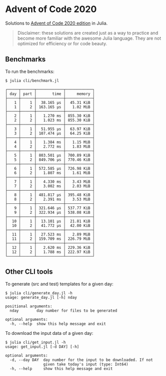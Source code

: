 # Advent of Code 2020

Solutions to [Advent of Code 2020 edition](https://adventofcode.com/2020) in Julia.

> Disclaimer: these solutions are created just as a way to practice and become more familiar
with the awesome Julia language. They are not optimized for efficiency or for code beauty.

## Benchmarks

To run the benchmarks:

    $ julia cli/benchmark.jl

```
┌─────┬──────┬────────────┬────────────┐
│ day │ part │       time │     memory │
├─────┼──────┼────────────┼────────────┤
│   1 │    1 │  38.165 μs │  45.31 KiB │
│   1 │    2 │ 163.165 μs │   1.02 MiB │
├─────┼──────┼────────────┼────────────┤
│   2 │    1 │   1.270 ms │ 855.30 KiB │
│   2 │    2 │   1.023 ms │ 855.30 KiB │
├─────┼──────┼────────────┼────────────┤
│   3 │    1 │  51.955 μs │  63.97 KiB │
│   3 │    2 │ 107.474 μs │  64.25 KiB │
├─────┼──────┼────────────┼────────────┤
│   4 │    1 │   1.384 ms │   1.15 MiB │
│   4 │    2 │   2.772 ms │   1.83 MiB │
├─────┼──────┼────────────┼────────────┤
│   5 │    1 │ 803.501 μs │ 700.89 KiB │
│   5 │    2 │ 849.706 μs │ 770.46 KiB │
├─────┼──────┼────────────┼────────────┤
│   6 │    1 │ 572.585 μs │ 726.98 KiB │
│   6 │    2 │   1.807 ms │   1.61 MiB │
├─────┼──────┼────────────┼────────────┤
│   7 │    1 │   4.330 ms │   3.43 MiB │
│   7 │    2 │   3.002 ms │   2.03 MiB │
├─────┼──────┼────────────┼────────────┤
│   8 │    1 │ 481.817 μs │ 395.48 KiB │
│   8 │    2 │   2.391 ms │   3.53 MiB │
├─────┼──────┼────────────┼────────────┤
│   9 │    1 │ 321.646 μs │ 537.77 KiB │
│   9 │    2 │ 322.934 μs │ 538.08 KiB │
├─────┼──────┼────────────┼────────────┤
│  10 │    1 │  13.101 μs │  21.81 KiB │
│  10 │    2 │  41.772 μs │  42.00 KiB │
├─────┼──────┼────────────┼────────────┤
│  11 │    1 │  27.523 ms │   2.89 MiB │
│  11 │    2 │ 159.709 ms │ 226.79 MiB │
├─────┼──────┼────────────┼────────────┤
│  12 │    1 │   2.620 ms │ 229.36 KiB │
│  12 │    2 │   1.788 ms │ 222.97 KiB │
└─────┴──────┴────────────┴────────────┘

```

## Other CLI tools

To generate (src and test) templates for a given day:
```
$ julia cli/generate_day.jl -h
usage: generate_day.jl [-h] nday

positional arguments:
  nday        day number for files to be generated

optional arguments:
  -h, --help  show this help message and exit
```

To download the input data of a given day:
```
$ julia cli/get_input.jl -h
usage: get_input.jl [-d DAY] [-h]

optional arguments:
  -d, --day DAY  day number for the input to be downloaded. If not
                 given take today's input (type: Int64)
  -h, --help     show this help message and exit
```
